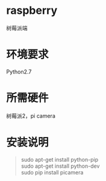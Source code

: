 # raspberry
树莓派端
# 环境要求
Python2.7
# 所需硬件
树莓派2，pi camera

# 安装说明
> sudo apt-get install python-pip  
> sudo apt-get install python-dev   
> sudo pip install picamera  
